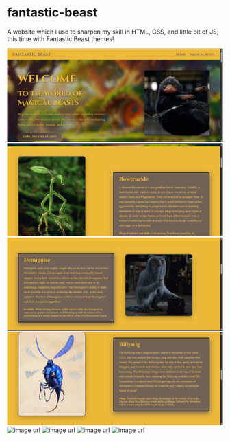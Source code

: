 # fantastic-beast
A website which i use to sharpen my skill in HTML, CSS, and little bit of JS, this time with Fantastic Beast themes!

![image url](https://github.com/d4a-arka/fantastic-beast/blob/e3e4f91accd82ae7ef3413a5a28d641449ef0581/FB%20%231.png)
![image url](https://github.com/d4a-arka/fantastic-beast/blob/3e7029750b04c18adb9d675c193b197d2381ca3c/FB%20%232.png)
![image url](https://github.com/d4a-arka/fantastic-beast/blob/752613da36b261b8eea8b56b229e7ac752b027b8/FB%20%233.png)
![image url](https://github.com/d4a-arka/fantastic-beast/blob/55469316c82914b1196d027161010a5278bdf7d5/FB%20%234.png)
![image url]()
![image url]()
![image url]()
![image url]()
